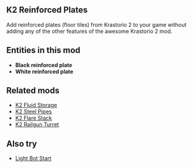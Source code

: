 ## K2 Reinforced Plates

Add reinforced plates (floor tiles) from Krastorio 2 to your game without adding any of the other features of the awesome Krastorio 2 mod.

## Entities in this mod

- **Black reinforced plate**
- **White reinforced plate**

## Related mods

- [K2 Fluid Storage](https://mods.factorio.com/mod/k2-fluid-storage)
- [K2 Steel Pipes](https://mods.factorio.com/mod/k2-steel-pipes)
- [K2 Flare Stack](https://mods.factorio.com/mod/k2-flare-stack)
- [K2 Railgun Turret](https://mods.factorio.com/mod/k2-railgun-turret)

## Also  try

- [Light Bot Start](https://mods.factorio.com/mod/rt-light-bot-start)
